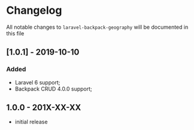 # Changelog

All notable changes to `laravel-backpack-geography` will be documented in this file

## [1.0.1] - 2019-10-10

### Added
- Laravel 6 support;
- Backpack CRUD 4.0.0 support;

## 1.0.0 - 201X-XX-XX

- initial release
